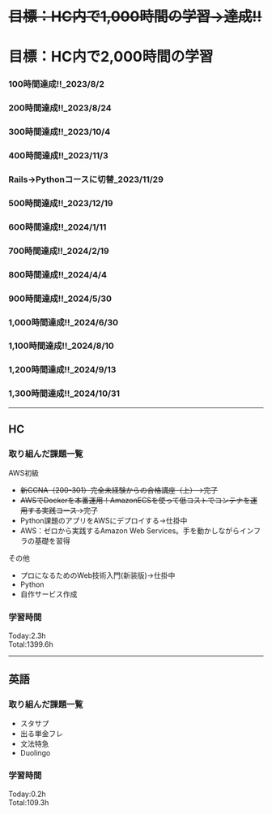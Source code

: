 # ~~目標：HC内で1,000時間の学習→達成!!~~
# 目標：HC内で2,000時間の学習
### 100時間達成!!_2023/8/2
### 200時間達成!!_2023/8/24
### 300時間達成!!_2023/10/4
### 400時間達成!!_2023/11/3
### Rails→Pythonコースに切替_2023/11/29
### 500時間達成!!_2023/12/19
### 600時間達成!!_2024/1/11
### 700時間達成!!_2024/2/19
### 800時間達成!!_2024/4/4
### 900時間達成!!_2024/5/30
### 1,000時間達成!!_2024/6/30
### 1,100時間達成!!_2024/8/10
### 1,200時間達成!!_2024/9/13
### 1,300時間達成!!_2024/10/31

------------------------------------------
## HC
### 取り組んだ課題一覧
AWS初級
- ~~新CCNA（200-301）完全未経験からの合格講座（上）→完了~~
- ~~AWSでDockerを本番運用！AmazonECSを使って低コストでコンテナを運用する実践コース→完了~~
- Python課題のアプリをAWSにデプロイする→仕掛中
- AWS：ゼロから実践するAmazon Web Services。手を動かしながらインフラの基礎を習得

その他
- プロになるためのWeb技術入門(新装版)→仕掛中
- Python
- 自作サービス作成

### 学習時間
Today:2.3h<br>
Total:1399.6h

------------------------------------------
## 英語
### 取り組んだ課題一覧
- スタサプ
- 出る単金フレ
- 文法特急
- Duolingo

### 学習時間
Today:0.2h<br>
Total:109.3h